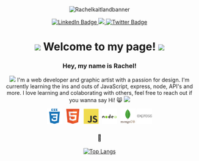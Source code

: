 <div id="header" align="center">
  
![Rachelkaitlandbanner](https://user-images.githubusercontent.com/102691511/169661098-f63520ad-cb3b-4c01-b903-377952e4476c.jpg)


  
  <div id="badges">
  <a href="https://www.linkedin.com/in/rachelkaitland/">
    <img src="https://img.shields.io/badge/LinkedIn-pink?style=for-the-badge&logo=linkedin&logoColor=white" alt="LinkedIn Badge"/>
  </a>
  <a href="https://rachelkaitland.netlify.app/">
    <img src="https://img.shields.io/badge/RachelKaitland-yellow?style=for-the-badge"/>
  </a>
  <a href="https://twitter.com/RachelKaitland">
    <img src="https://img.shields.io/badge/Twitter-9cf?style=for-the-badge&logo=twitter&logoColor=white" alt="Twitter Badge"/>
  </a>
</div>
  
  <h1>
    <img src="https://media.giphy.com/media/xT9IgjNENUaf4ypqBa/giphy.gif" width="50"/>
    Welcome to my page!
  <img src="https://media.giphy.com/media/xT9IgjNENUaf4ypqBa/giphy.gif" width="50"/>
</h1>
  
</div>



<div align="center">

###    Hey, my name is Rachel! 

<img src="https://media.giphy.com/media/xT9IgjNENUaf4ypqBa/giphy.gif" width="20"/> I'm a web developer and graphic artist with a passion for design. I'm currently learning the ins and outs of JavaScript, express, node, API's and more.  I love learning and colaborating with others, feel free to reach out if you wanna say Hi! 😸 <img src="https://media.giphy.com/media/xT9IgjNENUaf4ypqBa/giphy.gif" width="20"/>

 


<div>
<!--   <img src="https://github.com/devicons/devicon/blob/master/icons/react/react-original-wordmark.svg" title="React" alt="React" width="40" height="40"/>&nbsp; --><!--   <img src="https://github.com/devicons/devicon/blob/master/icons/mysql/mysql-original-wordmark.svg" title="MySQL"  alt="MySQL" width="40" height="40"/>&nbsp; -->
 
  <img src="https://github.com/devicons/devicon/blob/master/icons/css3/css3-plain-wordmark.svg"  title="CSS3" alt="CSS" width="40" height="40"/>&nbsp;
  <img src="https://github.com/devicons/devicon/blob/master/icons/html5/html5-original.svg" title="HTML5" alt="HTML" width="40" height="40"/>&nbsp;
  <img src="https://github.com/devicons/devicon/blob/master/icons/javascript/javascript-original.svg" title="JavaScript" alt="JavaScript" width="40" height="40"/>&nbsp;
  <img src="https://github.com/devicons/devicon/blob/master/icons/nodejs/nodejs-original-wordmark.svg" title="NodeJS" alt="NodeJS" width="40" height="40"/>&nbsp;
  <img src="https://raw.githubusercontent.com/devicons/devicon/master/icons/mongodb/mongodb-original-wordmark.svg" alt="mongodb" width="40" height="40"/> 
  <img src="https://raw.githubusercontent.com/devicons/devicon/master/icons/express/express-original-wordmark.svg" alt="express" width="40" height="40"/>

</div>
  
  
  
  



### :white_heart: 


[![Top Langs](https://github-readme-stats.vercel.app/api/top-langs/?username=rachelkaitland)](https://github.com/rachelkaitland/github-readme-stats)
  </div> 
